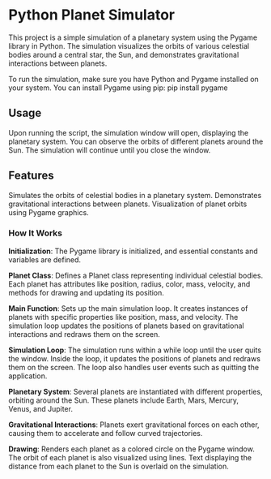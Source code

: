 # Python Planet Simulator 
This project is a simple simulation of a planetary system using the Pygame library in Python. The simulation visualizes the orbits of various celestial bodies around a central star, the Sun, and demonstrates gravitational interactions between planets.

To run the simulation, make sure you have Python and Pygame installed on your system. You can install Pygame using pip:
pip install pygame


## Usage

Upon running the script, the simulation window will open, displaying the planetary system. You can observe the orbits of different planets around the Sun. The simulation will continue until you close the window.

## Features

Simulates the orbits of celestial bodies in a planetary system.
Demonstrates gravitational interactions between planets.
Visualization of planet orbits using Pygame graphics.

### How It Works

**Initialization**: The Pygame library is initialized, and essential constants and variables are defined.

**Planet Class**: Defines a Planet class representing individual celestial bodies. Each planet has attributes like position, radius, color, mass, velocity, and methods for drawing and updating its position.

**Main Function**: Sets up the main simulation loop. It creates instances of planets with specific properties like position, mass, and velocity. The simulation loop updates the positions of planets based on gravitational interactions and redraws them on the screen.

**Simulation Loop**: The simulation runs within a while loop until the user quits the window. Inside the loop, it updates the positions of planets and redraws them on the screen. The loop also handles user events such as quitting the application.

**Planetary System**: Several planets are instantiated with different properties, orbiting around the Sun. These planets include Earth, Mars, Mercury, Venus, and Jupiter.

**Gravitational Interactions**: Planets exert gravitational forces on each other, causing them to accelerate and follow curved trajectories.

**Drawing**: Renders each planet as a colored circle on the Pygame window. The orbit of each planet is also visualized using lines. Text displaying the distance from each planet to the Sun is overlaid on the simulation.


<picture>
  <source media="(prefers-color-scheme: dark)" srcset="/Users/jamaldabari/Desktop/Screen\ Shot\ 2024-03-05\ at\ 8.43.33\ PM.png">
</picture>
